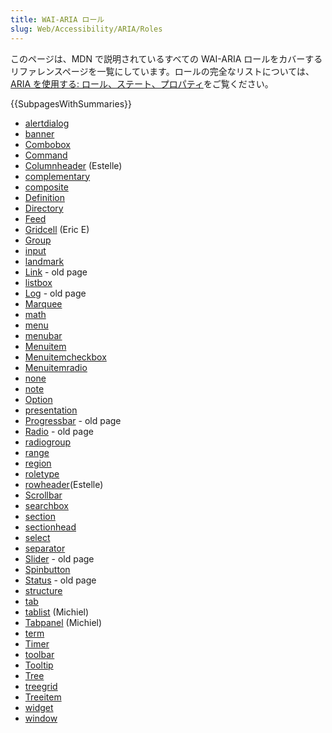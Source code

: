 ```yaml
---
title: WAI-ARIA ロール
slug: Web/Accessibility/ARIA/Roles
---
```


このページは、MDN で説明されているすべての WAI-ARIA ロールをカバーするリファレンスページを一覧にしています。ロールの完全なリストについては、[ARIA を使用する: ロール、ステート、プロパティ](/ja/docs/Web/Accessibility/ARIA/ARIA_Techniques)をご覧ください。

{{SubpagesWithSummaries}}

- [alertdialog](/ja/docs/Web/Accessibility/ARIA/Roles/Alertdialog_Role)
- [banner](/ja/docs/Web/Accessibility/ARIA/Roles/Banner_Role)
- [Combobox](/ja/docs/Web/Accessibility/ARIA/Roles/Combobox_Role)
- [Command](/ja/docs/Web/Accessibility/ARIA/Roles/Command_Role)
- [Columnheader](/ja/docs/Web/Accessibility/ARIA/Roles/Columnheader_Role) (Estelle)
- [complementary](/ja/docs/Web/Accessibility/ARIA/ARIA_Techniques/Complementary_role)
- [composite](/ja/docs/Web/Accessibility/ARIA/Roles/Composite_Role)
- [Definition](/ja/docs/Web/Accessibility/ARIA/Roles/Definition_Role)
- [Directory](/ja/docs/Web/Accessibility/ARIA/Roles/Directory_Role)
- [Feed](/ja/docs/Web/Accessibility/ARIA/Roles/Feed_Role)
- [Gridcell](/ja/docs/Web/Accessibility/ARIA/Roles/Gridcell_Role) (Eric E)
- [Group](/ja/docs/Web/Accessibility/ARIA/Roles/Group_Role)
- [input](/ja/docs/Web/Accessibility/ARIA/Roles/Input_Role)
- [landmark](/ja/docs/Web/Accessibility/ARIA/Roles/Landmark_Role)
- [Link](/ja/docs/Web/Accessibility/ARIA/Roles/Link_Role) - old page
- [listbox](/ja/docs/Web/Accessibility/ARIA/Roles/Listbox_Role)
- [Log](/ja/docs/Web/Accessibility/ARIA/Roles/Log_Role) - old page
- [Marquee](/ja/docs/Web/Accessibility/ARIA/Roles/Marquee_Role)
- [math](/ja/docs/Web/Accessibility/ARIA/Roles/Math_Role)
- [menu](/ja/docs/Web/Accessibility/ARIA/Roles/Menu_Role)
- [menubar](/ja/docs/Web/Accessibility/ARIA/Roles/Menubar_Role)
- [Menuitem](/ja/docs/Web/Accessibility/ARIA/Roles/Menuiitem_Role)
- [Menuitemcheckbox](/ja/docs/Web/Accessibility/ARIA/Roles/Menuitemcheckbox_Role)
- [Menuitemradio](/ja/docs/Web/Accessibility/ARIA/Roles/Menuitemradio_Role)
- [none](/ja/docs/Web/Accessibility/ARIA/Roles/None_Role)
- [note](/ja/docs/Web/Accessibility/ARIA/Roles/Note_Role)
- [Option](/ja/docs/Web/Accessibility/ARIA/Roles/Option_Role)
- [presentation](/ja/docs/Web/Accessibility/ARIA/Roles/Presentation_Role)
- [Progressbar](/ja/docs/Web/Accessibility/ARIA/Roles/Progressbar_Role) - old page
- [Radio](/ja/docs/Web/Accessibility/ARIA/Roles/Radio_Role) - old page
- [radiogroup](/ja/docs/Web/Accessibility/ARIA/Roles/Radiogroup_Role)
- [range](/ja/docs/Web/Accessibility/ARIA/Roles/Range_Role)
- [region](/ja/docs/Web/Accessibility/ARIA/Roles/Region_Role)
- [roletype](/ja/docs/Web/Accessibility/ARIA/Roles/Roletype_Role)
- [rowheader](/ja/docs/Web/Accessibility/ARIA/Roles/Rowheader_Role)(Estelle)
- [Scrollbar](/ja/docs/Web/Accessibility/ARIA/Roles/Scrollbar_Role)
- [searchbox](/ja/docs/Web/Accessibility/ARIA/Roles/Searchbox_Role)
- [section](/ja/docs/Web/Accessibility/ARIA/Roles/Section_Role)
- [sectionhead](/ja/docs/Web/Accessibility/ARIA/Roles/Sectionhead_Role)
- [select](/ja/docs/Web/Accessibility/ARIA/Roles/Select_Role)
- [separator](/ja/docs/Web/Accessibility/ARIA/Roles/Separator_Role)
- [Slider](/ja/docs/Web/Accessibility/ARIA/Roles/Slider_Role) - old page
- [Spinbutton](/ja/docs/Web/Accessibility/ARIA/Roles/Spinbutton_Role)
- [Status](/ja/docs/Web/Accessibility/ARIA/Roles/Status_Role) - old page
- [structure](/ja/docs/Web/Accessibility/ARIA/Roles/Structure_Role)
- [tab](/ja/docs/Web/Accessibility/ARIA/Roles/Tab_role)
- [tablist](/ja/docs/Web/Accessibility/ARIA/Roles/Tablist_Role) (Michiel)
- [Tabpanel](/ja/docs/Web/Accessibility/ARIA/Roles/Tabpanel_Role) (Michiel)
- [term](/ja/docs/Web/Accessibility/ARIA/Roles/Term_Role)
- [Timer](/ja/docs/Web/Accessibility/ARIA/Roles/Time_Role)
- [toolbar](/ja/docs/Web/Accessibility/ARIA/Roles/Toolbar_Role)
- [Tooltip](/ja/docs/Web/Accessibility/ARIA/Roles/Tooltip_Role)
- [Tree](/ja/docs/Web/Accessibility/ARIA/Roles/Tree_Role)
- [treegrid](/ja/docs/Web/Accessibility/ARIA/Roles/Treegrid_Role)
- [Treeitem](/ja/docs/Web/Accessibility/ARIA/Roles/Treeitem_Role)
- [widget](/ja/docs/Web/Accessibility/ARIA/Roles/Widget_Role)
- [window](/ja/docs/Web/Accessibility/ARIA/Roles/Window_Role)
